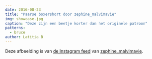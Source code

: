 ```yaml
---
date: 2016-08-23
title: "Paarse boxershort door zephine_malvimavie"
img: showcase.jpg
caption: "Deze zijn een beetje korter dan het originele patroon"
patterns:
  - bruce
author: Latitia B
---
```


Deze afbeelding is van [de Instagram feed](https://www.instagram.com/p/BJcIzihhz-b-2_3G5FtvtsnUz1ZKoqADYPAyZw0/) van [zephine_malvimavie](https://instagram.com/zephine_malvimavie).
